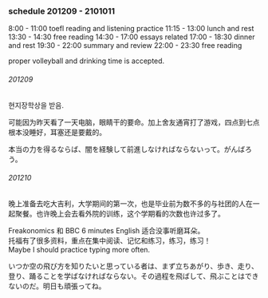 ### schedule 201209 - 2101011
8:00 - 11:00 toefl reading and listening practice
11:15 - 13:00 lunch and rest
13:30 - 14:30 free reading
14:30 - 17:00 essays related
17:00 - 18:30 dinner and rest
19:30 - 22:00 summary and review
22:00 - 23:30 free reading

proper volleyball and drinking time is accepted.

###### 201209
현지장학상을 받음.

可能因为昨天看了一天电脑，眼睛干的要命。加上舍友通宵打了游戏，四点到七点根本没睡好，耳塞还是要戴的。

本当の力を得るならば、闇を経験して前進しなければならないって。がんばろう。

###### 201210
晚上准备去吃大吉利，大学期间的第一次，也是毕业前为数不多的与社团的人在一起聚餐。也许晚上会去看外院的训练，这个学期看的次数也许过多了。

Freakonomics 和 BBC 6 minutes English 适合没事听磨耳朵。  
托福有了很多资料，重点在集中阅读、记忆和练习，练习，练习！  
Maybe I should practice typing more often.

いつか空の飛び方を知りたいと思っている者は、まず立ちあがり、歩き、走り、登り、踊ることを学ばなければならない。その過程を飛ばして、飛ぶことはできないのだ。明日も頑張ってね。